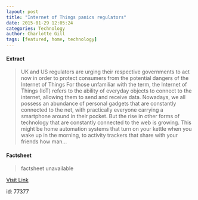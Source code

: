```yaml
---
layout: post
title: "Internet of Things panics regulators"
date: 2015-01-29 12:05:24
categories: Technology
author: Charlotte Gill
tags: [featured, home, technology]
---
```



#### Extract
>UK and US regulators are urging their respective governments to act now in order to protect consumers from the potential dangers of the Internet of Things For those unfamiliar with the term, the Internet of Things (IoT) refers to the ability of everyday objects to connect to the internet, allowing them to send and receive data. Nowadays, we all possess an abundance of personal gadgets that are constantly connected to the net, with practically everyone carrying a smartphone around in their pocket. But the rise in other forms of technology that are constantly connected to the web is growing. This might be home automation systems that turn on your kettle when you wake up in the morning, to activity trackers that share with your friends how man...

#### Factsheet
>factsheet unavailable

[Visit Link](http://www.theneweconomy.com/home/internet-of-things-panics-regulators)

id:   77377



